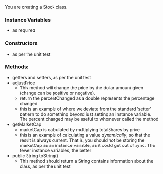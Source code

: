 You are creating a Stock class.

### Instance Variables
- as required

### Constructors
- as per the unit test

### Methods:
- getters and setters, as per the unit test
- adjustPrice
    - This method will change the price by the dollar amount given (change can be positive or negative).
    - return the percentChanged as a double represents the percentage changed
    - this is an example of where we deviate from the standard 'setter' pattern to do something beyond just setting an instance variable. The percent changed may be useful to whomever called the method
- getMarketCap
    - marketCap is calculated by multiplying totalShares by price
    - this is an example of calculating a value *dynamically*, so that the result is always current. That is, you should *not* be storing the marketCap as an instance variable, as it could get out of sync. The fewer instance variables, the better
- public String toString()
    - This method should return a String contains information about the class, as per the unit test	